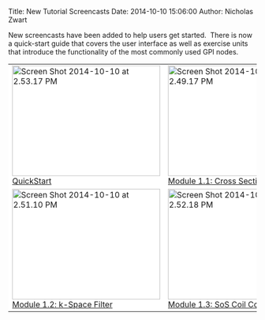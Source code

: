 Title:  New Tutorial Screencasts
Date:   2014-10-10 15:06:00
Author: Nicholas Zwart

New screencasts have been added to help users get started.  There is now a quick-start guide that covers the user interface as well as exercise units that introduce the functionality of the most commonly used GPI nodes.

<table style="width:100%">
  <tr>
<td style="background-color:white; border: 0px;"><a href="http://youtu.be/X9ddBrbFAWU?list=UUg8BPyZL30zyCIz1jJVAL1A"><img class="alignnone size-medium wp-image-71" 
src="{filename}/images/Screen-Shot-2014-10-10-at-2.53.17-PM-300x225.png" alt="Screen Shot 2014-10-10 at 2.53.17 PM" width="300" height="224" /><br>QuickStart</a></td>

<td style="background-color:white; border: 0px;"><a href="http://youtu.be/XKCml0Z_HD4?list=UUg8BPyZL30zyCIz1jJVAL1A"><img class="alignnone size-medium wp-image-68" src="{filename}/images/Screen-Shot-2014-10-10-at-2.49.17-PM-300x224.png" alt="Screen Shot 2014-10-10 at 2.49.17 PM" width="300" height="224" /><br>Module 1.1: Cross Sections</a></td>
  </tr>  
  <tr>
<td style="background-color:white; border: 0px;"><a href="http://youtu.be/AL7FPOPCcfY?list=UUg8BPyZL30zyCIz1jJVAL1A"><img class="alignnone size-medium wp-image-69" src="{filename}/images/Screen-Shot-2014-10-10-at-2.51.10-PM-300x224.png" alt="Screen Shot 2014-10-10 at 2.51.10 PM" width="300" height="224" /><br>Module 1.2: k-Space Filter</a></td>

<td style="background-color:white; border: 0px;"><a href="http://youtu.be/6nUXaXlP4Ss?list=UUg8BPyZL30zyCIz1jJVAL1A"><img class="alignnone size-medium wp-image-70" src="{filename}/images/Screen-Shot-2014-10-10-at-2.52.18-PM-300x224.png" alt="Screen Shot 2014-10-10 at 2.52.18 PM" width="300" height="224" /><br>Module 1.3: SoS Coil Combine</a></td>
  </tr>
</table>
